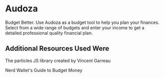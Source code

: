 # Audoza

Budget Better. Use Audoza as a budget tool to help you
plan your finances. Select from a wide range of budgets
and enter your income to get a detailed professional quality
financial plan.

## Additional Resources Used Were

The particles JS library created by Vincent Garreau

Nerd Wallet's Guide to Budget Money

